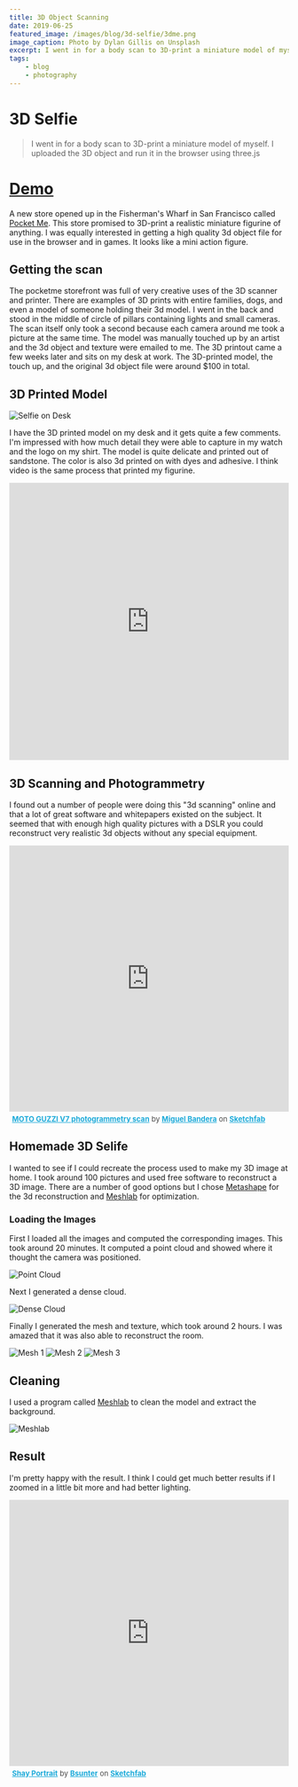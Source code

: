 ```yaml
---
title: 3D Object Scanning
date: 2019-06-25
featured_image: /images/blog/3d-selfie/3dme.png
image_caption: Photo by Dylan Gillis on Unsplash
excerpt: I went in for a body scan to 3D-print a miniature model of myself. I uploaded the 3D object and ran it in the browser using three.js.
tags:
    - blog
    - photography
---
```

# 3D Selfie

> I went in for a body scan to 3D-print a miniature model of myself. I uploaded the 3D object and run it in the browser using three.js

# [Demo](https://briansunter.github.io/3D-me/ "Demo")

A new store opened up in the Fisherman's Wharf in San Francisco called [Pocket Me](http://www.pocketme.com "Pocket Me"). This store promised to 3D-print a realistic miniature figurine of anything. I was equally interested in getting a high quality 3d object file for use in the browser and in games. It looks like a mini action figure.

## Getting the scan
The pocketme storefront was full of very creative uses of the 3D scanner and printer. There are examples of 3D prints with entire families, dogs, and even a model of someone holding their 3d model. I went in the back and stood in the middle of circle of pillars containing lights and small cameras. The scan itself only took a second because each camera around me took a picture at the same time. The model was manually touched up by an artist and the 3d object and texture were emailed to me. The 3D printout came a few weeks later and sits on my desk at work. The 3D-printed model, the touch up, and the original 3d object file were around $100 in total.

## 3D Printed Model

![Selfie on Desk](/images/blog/3d-selfie/desk.jpg)

I have the 3D printed model on my desk and it gets quite a few comments. I'm impressed with how much detail they were able to capture in my watch and the logo on my shirt. The model is quite delicate and printed out of sandstone. The color is also 3d printed on with dyes and adhesive. I think video is the same process that printed my figurine.

<iframe width="100%" height="500px" src="https://www.youtube.com/embed/eX8sv9gXpqc" frameborder="0" allow="accelerometer; autoplay; encrypted-media; gyroscope; picture-in-picture" allowfullscreen></iframe>

## 3D Scanning and Photogrammetry
I found out a number of people were doing this "3d scanning" online and that a lot of great software and whitepapers existed on the subject. It seemed that with enough high quality pictures with a DSLR you could reconstruct very realistic 3d objects without any special equipment.


<div class="sketchfab-embed-wrapper"><iframe width="100%" height="480" src="https://sketchfab.com/models/711858531ed14d82a6126d3ff3eba48d/embed" frameborder="0" allow="autoplay; fullscreen; vr" mozallowfullscreen="true" webkitallowfullscreen="true"></iframe>

<p style="font-size: 13px; font-weight: normal; margin: 5px; color: #4A4A4A;">
    <a href="https://sketchfab.com/3d-models/moto-guzzi-v7-photogrammetry-scan-711858531ed14d82a6126d3ff3eba48d?utm_medium=embed&utm_source=website&utm_campaign=share-popup" target="_blank" style="font-weight: bold; color: #1CAAD9;">MOTO GUZZI V7 photogrammetry scan</a>
    by <a href="https://sketchfab.com/miguelbandera?utm_medium=embed&utm_source=website&utm_campaign=share-popup" target="_blank" style="font-weight: bold; color: #1CAAD9;">Miguel Bandera</a>
    on <a href="https://sketchfab.com?utm_medium=embed&utm_source=website&utm_campaign=share-popup" target="_blank" style="font-weight: bold; color: #1CAAD9;">Sketchfab</a>
</p>
</div>

## Homemade 3D Selife
I wanted to see if I could recreate the process used to make my 3D image at home. I took around 100 pictures and used free software to reconstruct a 3D image.
There are a number of good options but I chose [Metashape](https://www.agisoft.com/ "Metashape") for the 3d reconstruction and [Meshlab](http://www.meshlab.net/ "Meshlab") for optimization.

### Loading the Images
First I loaded all the images and computed the corresponding images. This took around 20 minutes. It computed a point cloud and showed where it thought the camera was positioned.

![Point Cloud](/images/blog/3d-selfie/pointcloud.jpg)

Next I generated a dense cloud.

![Dense Cloud](/images/blog/3d-selfie/densecloud.jpg)

Finally I generated the mesh and texture, which took around 2 hours. I was amazed that it was also able to reconstruct the room.

![Mesh 1](/images/blog/3d-selfie/mesh1.jpg)
![Mesh 2](/images/blog/3d-selfie/mesh2.jpg)
![Mesh 3](/images/blog/3d-selfie/mesh3.jpg)

## Cleaning
I used a program called  [Meshlab](http://www.meshlab.net/ "Meshlab") to clean the model and extract the background.

![Meshlab](/images/blog/3d-selfie/meshlab.jpg)

## Result
I'm pretty happy with the result. I think I could get much better results if I zoomed in a little bit more and had better lighting.

<div class="sketchfab-embed-wrapper"><iframe width="100%" height="480" src="https://sketchfab.com/models/6d2893480f694b44976510e3c03bb163/embed" frameborder="0" allow="autoplay; fullscreen; vr" mozallowfullscreen="true" webkitallowfullscreen="true"></iframe>
<p style="font-size: 13px; font-weight: normal; margin: 5px; color: #4A4A4A;">
    <a href="https://sketchfab.com/3d-models/shay-portrait-6d2893480f694b44976510e3c03bb163?utm_medium=embed&utm_source=website&utm_campaign=share-popup" target="_blank" style="font-weight: bold; color: #1CAAD9;">Shay Portrait</a>
    by <a href="https://sketchfab.com/Bsunter?utm_medium=embed&utm_source=website&utm_campaign=share-popup" target="_blank" style="font-weight: bold; color: #1CAAD9;">Bsunter</a>
    on <a href="https://sketchfab.com?utm_medium=embed&utm_source=website&utm_campaign=share-popup" target="_blank" style="font-weight: bold; color: #1CAAD9;">Sketchfab</a>
</p>
</div>
